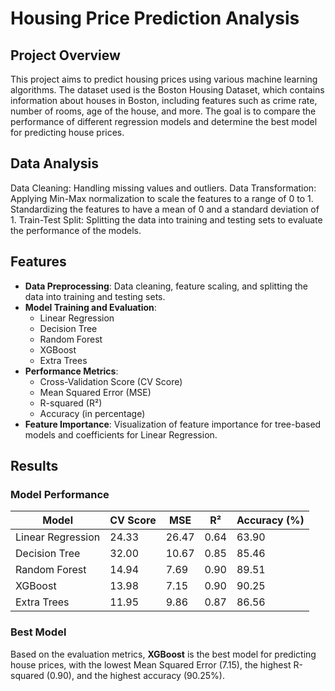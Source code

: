 # Housing Price Prediction Analysis

## Project Overview

This project aims to predict housing prices using various machine learning algorithms. The dataset used is the Boston Housing Dataset, which contains information about houses in Boston, including features such as crime rate, number of rooms, age of the house, and more. The goal is to compare the performance of different regression models and determine the best model for predicting house prices.

## Data Analysis

Data Cleaning: Handling missing values and outliers.
Data Transformation: Applying Min-Max normalization to scale the features to a range of 0 to 1. Standardizing the features to have a mean of 0 and a standard deviation of 1.
Train-Test Split: Splitting the data into training and testing sets to evaluate the performance of the models.

## Features

- **Data Preprocessing**: Data cleaning, feature scaling, and splitting the data into training and testing sets.
- **Model Training and Evaluation**:
  - Linear Regression
  - Decision Tree
  - Random Forest
  - XGBoost
  - Extra Trees
- **Performance Metrics**: 
  - Cross-Validation Score (CV Score)
  - Mean Squared Error (MSE)
  - R-squared (R²)
  - Accuracy (in percentage)
- **Feature Importance**: Visualization of feature importance for tree-based models and coefficients for Linear Regression.

## Results

### Model Performance

| Model              | CV Score | MSE   | R²   | Accuracy (%) |
|--------------------|----------|-------|------|--------------|
| Linear Regression  | 24.33    | 26.47 | 0.64 | 63.90        |
| Decision Tree      | 32.00    | 10.67 | 0.85 | 85.46        |
| Random Forest      | 14.94    | 7.69  | 0.90 | 89.51        |
| XGBoost            | 13.98    | 7.15  | 0.90 | 90.25        |
| Extra Trees        | 11.95    | 9.86  | 0.87 | 86.56        |

### Best Model
Based on the evaluation metrics, **XGBoost** is the best model for predicting house prices, with the lowest Mean Squared Error (7.15), the highest R-squared (0.90), and the highest accuracy (90.25%).
